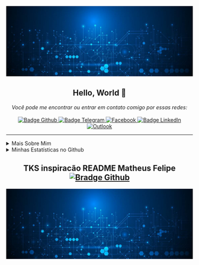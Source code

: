 <img src="https://github.com/lucianoGG/lucianoGG/blob/main/image/background.jpg" alt="" />

<h2 align="center">
   Hello, World 👋
</h2>

<p align="center">
    <i>Você pode me encontrar ou entrar em contato comigo por essas redes:</i>
    <br/><br/>
    <a href="https://github.com/lucianoGG" target="_blank">
        <img src="https://img.shields.io/badge/-Github-000?logo=github&style=for-the-badge&logoColor=white" alt="Badge Github" />
    </a>
    <a href="https://t.me/codeBr" target="_blank">
        <img src="https://img.shields.io/badge/-Telegram-2CA5E0?logo=telegram&style=for-the-badge&logoColor=white" alt="Badge Telegram" />
    </a>
    <a href="https://www.facebook.com/luc.gimenes" target="_blank">
        <img alt="Facebook" src="https://img.shields.io/badge/Facebook-%231877F2.svg?style=for-the-badge&logo=Facebook&logoColor=white" alt="Badge Facebook" />
    </a>
    <a href="https://www.linkedin.com/in/luciano-gimenes-27486794/" target="_blank">
        <img src="https://img.shields.io/badge/-LinkedIn-0077B5?logo=linkedin&style=for-the-badge&logoColor=white" alt="Badge LinkedIn" />
    </a>
    <a href="mailto:luciano_pva@outlook.com" target="_blank">
        <img alt="Outlook" src="https://img.shields.io/badge/Microsoft_Outlook-0078D4?style=for-the-badge&logo=microsoft-outlook&logoColor=white" alt="Badge Outlook" />
    </a>
</p>

---

<details>
    <summary>Mais Sobre Mim</summary>
    <p>
        Me conectei ao mundo da programação em 2016, amor a primeira vista...<br />
        Sempre me perguntando como que criava aplicativos, websites, softwares me levou a estudar por conta própria esse enorme mundo<br />
        Dentre esses anos aprendi o desenvolvimento de algumas linguagens
    </p>
    <ul>
        <li>Estudando PHP | Java | Python | Dev Web | Dev Mobile | C</li>
        <li>Estudando automação residencial e industrial, integrações com Alexa, MQTT, Arduino e outros</li>
    </ul>
</details>

<details>
    <summary>Minhas Estatísticas no Github</summary>
    <p align="center">
        <br />
        <img src="https://github-readme-stats.vercel.app/api?username=lucianoGG&theme=dark&show_icons=true&include_all_commits=true&locale=pt-br" alt="Estátisticas Gerais" />
    </p>
    <p align="center">
        <img src="https://github-readme-stats.vercel.app/api/top-langs?username=lucianoGG&layout=compact&theme=dark&locale=pt-br" alt="Techs utilizadas nos projetos" />
    </p>
</details>

<h2 align="center">
   TKS inspiracão README Matheus Felipe
   <a href="https://github.com/matheusfelipeog" target="_blank">
        <img src="https://img.shields.io/badge/-Github-000?logo=github&style=for-the-badge&logoColor=white" alt="Bradge Github" />
    </a>
</h2>

<img src="https://github.com/lucianoGG/lucianoGG/blob/main/image/background.jpg" alt="" />